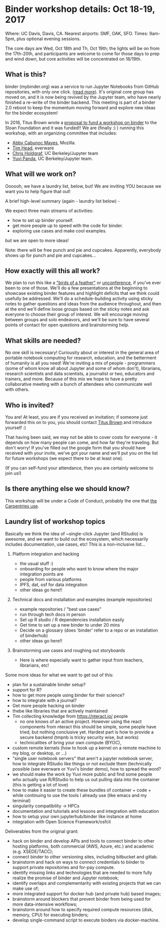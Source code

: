 # Binder workshop details: Oct 18-19, 2017

Where: UC Davis, Davis, CA. Nearest airports: SMF, OAK, SFO.
Times: 9am-5pm, plus optional evening sessions.

The core days are Wed, Oct 18th and Th, Oct 19th; the lights will be on from the 17th-20th, and participants are welcome to come for those days to prep and wind down, but core activities will be concentrated on 18/19th.

## What is this?

binder (mybinder.org) was a service to run Jupyter Notebooks from GitHub repositories, with only one click.  ([read more](http://ivory.idyll.org/blog/2016-mybinder.html)). It's original core group has moved on, and it is now being revived by the Jupyter team, who have nearly finished a re-write of the binder backend. This meeting is part of a binder 2.0 reboot to keep the momentum moving forward and explore new ideas for the binder ecosystem!

In 2016, Titus Brown wrote a [proposal to fund a workshop on binder](https://github.com/dib-lab/2016-binder-proposal-to-sloan) to the Sloan Foundation and it was funded!! We are (finally :) ) running this workshop, with an organizing committee that includes:

* [Abby Cabunoc Mayes](https://twitter.com/abbycabs?lang=en), Mozilla.
* [Tim Head](https://twitter.com/betatim), everware
* [Chris Holdgraf](https://twitter.com/choldgraf), UC Berkeley/Jupyter team
* [Yuvi Panda](https://twitter.com/yuvipanda?lang=en), UC Berkeley/Jupyter team.

## What will we work on?

Oooooh, we have a laundry list, below, but! We are inviting YOU because we want you to help figure that out!

A brief high-level summary (again - laundry list below) -

We expect three main streams of activities:
* how to set up binder yourself.
* get more people up to speed with the code for binder.
* exploring use cases and make cool examples.

but we are open to more ideas!

Note: there will be free punch and pie and cupcakes. Apparently, everybody shows up for punch and pie and cupcakes...

## How exactly will this all work?

We plan to run this like a ["birds of a feather"](https://en.wikipedia.org/wiki/Birds_of_a_feather_(computing)) or [unconference](https://en.wikipedia.org/wiki/Unconference), if you've ever been to one of those.  We'll do a few presentations at the beginning to showcase existing binder features and highlight deficits that we think could usefully be addressed. We'll do a schedule-building activity using sticky notes to gather questions and ideas from the audience throughout, and then at the end we'll define loose groups based on the sticky notes and ask everyone to choose their group of interest.  We will encourage moving between groups and solo endeavors, and we'll be sure to have several points of contact for open questions and brainstorming help.

## What skills are needed?

No one skill is necessary! Curiousity about or interest in the general area of portable notebook computing for research, education, and the betterment of humanity is all you need! We're inviting a mix of people - programmers (some of whom know all about Jupyter and some of whom don't), librarians, research scientists and data scientists, a journalist or two, educators and trainers, and more. Because of this mix we hope to have a pretty collaborative meeting with a bunch of attendees who communicate well with others.

## Who is invited?

You are! At least, you are if you received an invitation; if someone just forwarded this on to you, you should contact [Titus Brown](mailto:ctbrown@ucdavis.edu) and introduce yourself :)

That having been said, we may not be able to cover costs for everyone - it depends on how many people can come, and how far they're traveling.  But don't worry! If you've filled out the google form that you should have received with your invite, we've got your name and we'll put you on the list for future workshops (we expect there to be at least one).

(If you can self-fund your attendance, then you are certainly welcome to join us!)

## Is there anything else we should know?

This workshop will be under a Code of Conduct, probably the one that [the Carpentries use](https://software-carpentry.org/conduct/).

## Laundry list of workshop topics

Basically we think the idea of ~single-click Jupyter (and RStudio) is awesome, and we want to build out the ecosystem, which necessarily includes documentation, use cases, etc! This is a non-inclusive list...

1. Platform integration and hacking
    * the usual stuff :)
    * onboarding for people who want to know where the major integration points are
    * people from various platforms
    * IPFS, dat, osf for data integration
    * other ideas go here!!

2. Technical docs and installation and examples (example repositories)
    * example repositories / "best use cases"
    * run through tech docs in person
    * Set up R studio / R dependencies installation easily
    * Get time to set up a new binder to under 20 mins
    * Decide on a glossary (does 'binder' refer to a repo or an installation of binderhub)
    * other ideas go here!!

3. Brainstorming use cases and roughing out storyboards 

    * Here is where especially want to gather input from teachers, librarians, etc!


Some more ideas for what we want to get out of this:
* plan for a sustainable binder setup?
* support for R?
* how to get more people using binder for their science?
* how to integrate with a journal?
* Get more people hacking on binder
* thebe like libraries that are actively maintained
* Tim collecting knowledge from https://nteract.io/ people
    * no one knows of an active project. However using the react components from nteract this should be simple, some people have tried, but nothing conclusive yet. Hardest part is how to provide a secure backend (tmpnb is tricky security wise, but works)
    * technicalities of bring your own compute (BYOC), 
* custom remote kernels (how to hook up a kernel on a remote machine to my blog, or desktop, or ...)
* "single user notebook servers" that aren't a jupyter notebook server, how to integrate RStudio like things or not exclude them (technically possible (see everware or Yuvi's binder demo), how to spread the word?
* we should make the work by Yuvi more public and find some people who actually use R/RStudio to help us out pulling data into the container (this is getting a lot of love)
* how to make it easier to create these bundles of container + code + while continuing to use the tools I already use (like emacs and my terminal) 
* singularity compatibility -> HPCs
* documentation and tutorials and lessons and integration with education
* how to setup your own jupyterhub/binder like instance at home
* integration with Open Science Framework/osfcli

Deliverables from the original grant:

* hack on binder and develop APIs and tools to connect binder to other hosting platforms, both commercial (AWS, Azure, etc.) and academic (e.g. XSEDE/TACC);
* connect binder to other versioning sites, including bitbucket and gitlab.
* brainstorm and hack on ways to connect credentials to binder to support private repositories and for-pay compute.
* identify missing links and technologies that are needed to more fully realize the promise of binder and Jupyter notebook;
* identify overlaps and complementarity with existing projects that we can make use of;
* more integrated support for docker hub (and private hub) based images;
* brainstorm around blockers that prevent binder from being used for more data-intensive workflows;
* brainstorm around how to specify required compute resources (disk, memory, CPU) for executing binders;
* develop single-command script to execute binders via docker-machine.
